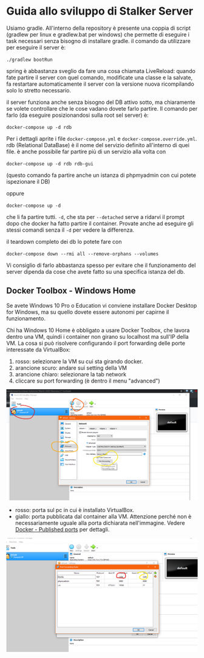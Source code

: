 # Guida allo sviluppo di Stalker Server

Usiamo gradle.
All'interno della repository è presente una coppia di script (gradlew per linux e gradlew.bat per windows) che permette di eseguire i task necessari senza bisogno di installare gradle. il comando da utilizzare per eseguire il server è:

`./gradlew bootRun`

spring è abbastanza sveglio da fare una cosa chiamata LiveReload: quando fate partire il server con quel comando, modificate una classe e la salvate, fa restartare automaticamente il server con la versione nuova ricompilando solo lo stretto necessario.

il server funziona anche senza bisogno del DB attivo sotto, ma chiaramente se volete controllare che le cose vadano dovete farlo partire. Il comando per farlo (da eseguire posizionandosi sulla root sel server) è:

`docker-compose up -d rdb`

Per i dettagli aprite i file `docker-compose.yml` e `docker-compose.override.yml`. rdb (Relational DataBase) è il nome del servizio definito all'interno di quei file. è anche possibile far partire più di un servizio alla volta con

`docker-compose up -d rdb rdb-gui`

(questo comando fa partire anche un istanza di phpmyadmin con cui potete ispezionare il DB)

oppure

`docker-compose up -d`

che li fa partire tutti. `-d`, che sta per `--detached` serve a ridarvi il prompt dopo che docker ha fatto partire il container. Provate anche ad eseguire gli stessi comandi senza il `-d` per vedere la differenza.

il teardown completo dei db lo potete fare con

`docker-compose down --rmi all --remove-orphans --volumes`

Vi consiglio di farlo abbastanza spesso per evitare che il funzionamento del server dipenda da cose che avete fatto su una specifica istanza del db.

## Docker Toolbox - Windows Home

Se avete Windows 10 Pro o Education vi conviene installare Docker Desktop for Windows, ma su quello dovete essere autonomi per capirne il funzionamento.

Chi ha Windows 10 Home è obbligato a usare Docker Toolbox, che lavora dentro una VM, quindi i container non girano su localhost ma sull'IP della VM. La cosa si può risolvere configurando il port forwarding delle porte interessate da VirtualBox:

1. rosso: selezionare la VM su cui sta girando docker.
2. arancione scuro: andare sui setting della VM
3. arancione chiaro: selezionare la tab network
4. cliccare su port forwarding (è dentro il menu "advanced")

![VirtualBox port forwarding 1](./img/virtualbox-port-forwarding-1.png)

- rosso: porta sul pc in cui è installato VirtualBox.
- giallo: porta pubblicata dal container alla VM. Attenzione perché non è necessariamente uguale alla porta dichiarata nell'immagine. Vedere [Docker - Published ports](https://docs.docker.com/config/containers/container-networking/#published-ports#published-ports) per dettagli.

![VirtualBox port forwarding 2](./img/virtualbox-port-forwarding-2.png)
